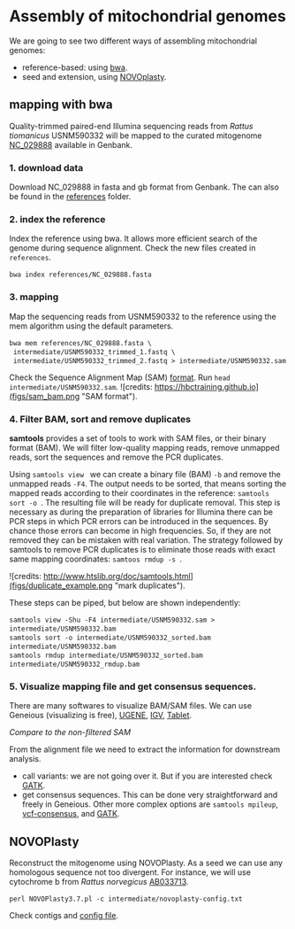 # Assembly of mitochondrial genomes

We are going to see two different ways of assembling mitochondrial genomes:
+ reference-based: using [bwa](https://github.com/lh3/bwa).
+ seed and extension, using [NOVOplasty](https://github.com/ndierckx/NOVOPlasty).

## mapping with **bwa**

Quality-trimmed paired-end Illumina sequencing reads from *Rattus tiomanicus* USNM590332 will be mapped to the curated mitogenome [NC_029888](https://www.ncbi.nlm.nih.gov/nucleotide/NC_029888.1) available in Genbank.

### 1. download data
Download NC_029888 in fasta and gb format from Genbank. The can also be found in the [references](references) folder.

### 2. index the reference
Index the reference using bwa. It allows more efficient search of the genome during sequence alignment. Check the new files created in `references`.

```
bwa index references/NC_029888.fasta
```
### 3. mapping
Map the sequencing reads from USNM590332 to the reference using the mem algorithm using the default parameters.

```
bwa mem references/NC_029888.fasta \
 intermediate/USNM590332_trimmed_1.fastq \
 intermediate/USNM590332_trimmed_2.fastq > intermediate/USNM590332.sam
```
Check the Sequence Alignment Map (SAM) [format](https://samtools.github.io/hts-specs/SAMv1.pdf). Run `head intermediate/USNM590332.sam`.
![credits: https://hbctraining.github.io](figs/sam_bam.png "SAM format").

### 4. Filter BAM, sort and remove duplicates

**samtools** provides a set of tools to work with SAM files, or their binary format (BAM).
We will filter low-quality mapping reads, remove unmapped reads, sort the sequences and remove the PCR duplicates.

Using `samtools view ` we can create a binary file (BAM) `-b` and remove the unmapped reads `-F4`. The output needs to be sorted, that means sorting the mapped reads according to their coordinates in the reference: `samtools sort -o `. The resulting file will be ready for duplicate removal. This step is necessary as during the preparation of libraries for Illumina there can be PCR steps in which PCR errors can be introduced in the sequences. By chance those errors can become in high frequencies. So, if they are not removed they can be mistaken with real variation. The strategy followed by samtools to remove PCR duplicates is to eliminate those reads with exact same mapping coordinates: `samtoos rmdup -s `.

![credits: http://www.htslib.org/doc/samtools.html](figs/duplicate_example.png "mark duplicates").

These steps can be piped, but below are shown independently:
```
samtools view -Shu -F4 intermediate/USNM590332.sam > intermediate/USNM590332.bam
samtools sort -o intermediate/USNM590332_sorted.bam intermediate/USNM590332.bam
samtools rmdup intermediate/USNM590332_sorted.bam intermediate/USNM590332_rmdup.bam
```

### 5. Visualize mapping file and get consensus sequences.

There are many softwares to visualize BAM/SAM files. We can use Geneious (visualizing is free), [UGENE](http://ugene.net/), [IGV](https://software.broadinstitute.org/software/igv/download), [Tablet](https://ics.hutton.ac.uk/tablet/download-tablet/).

*Compare to the non-filtered SAM*

From the alignment file we need to extract the information for downstream analysis.
+ call variants: we are not going over it. But if you are interested check [GATK](https://gatk.broadinstitute.org/hc/en-us/categories/360002302312).
+ get consensus sequences. This can be done very straightforward and freely in Geneious. Other more complex options are `samtools mpileup`, [vcf-consensus](http://vcftools.sourceforge.net/perl_module.html#vcf-consensus), and [GATK](https://gatk.broadinstitute.org/hc/en-us/articles/360037594571-FastaAlternateReferenceMaker).

## NOVOPlasty
Reconstruct the mitogenome using NOVOPlasty. As a seed we can use any homologous sequence not too divergent.
For instance, we will use cytochrome b from *Rattus norvegicus* [AB033713](https://www.ncbi.nlm.nih.gov/nuccore/AB033713).
```
perl NOVOPlasty3.7.pl -c intermediate/novoplasty-config.txt
```
Check contigs and [config file](intermediate/novoplasty-config.txt).
